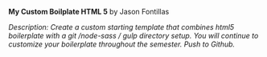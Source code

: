 **My Custom Boilplate HTML 5**
by Jason Fontillas

_Description:_
_Create a custom starting template that combines html5 boilerplate with a git /node-sass / gulp directory setup. You will continue to customize your boilerplate throughout the semester. Push to Github._